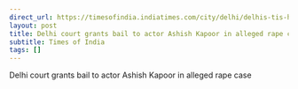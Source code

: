 ```yaml
---
direct_url: https://timesofindia.indiatimes.com/city/delhi/delhis-tis-hazari-court-grants-bail-to-actor-ashish-kapoor-in-alleged-rape-case/articleshow/123841936.cms
layout: post
title: Delhi court grants bail to actor Ashish Kapoor in alleged rape case
subtitle: Times of India
tags: []
---
```


Delhi court grants bail to actor Ashish Kapoor in alleged rape case
